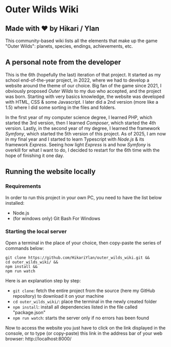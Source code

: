 # Outer Wilds Wiki
## Made with ❤️ by Hikari / Ylan

This community-based wiki lists all the elements that make up the 
game "Outer Wilds": 
planets, species, endings, achievements, etc.

## A personal note from the developer
This is the 6th (hopefully the last) iteration of that project.
It started as my school end-of-the-year project, in 2022, where we had to develop a website around the theme of our choice. 
Big fan of the game since 2021, I obviously proposed *Outer Wilds* to my duo who accepted, and the project was born.
Starting with very basics knowledge, the website was developed with HTML, CSS & some Javascript. 
I later did a 2nd version (more like a 1.5) where I did some sorting in the files and folders.

In the first year of my computer science degree, I learned PHP, which started the 3rd version, then I learned *Composer*, which started the 4th version.
Lastly, in the second year of my degree, I learned the framework *Symfony*, which started the 5th version of this project.
As of 2025, I am now in my final year and I started to learn Typescript with *Node.js* & its framework *Express*.
Seeing how light *Express* is and how *Symfony* is overkill for what I want to do, I decided to restart for the 6th time with the hope of finishing it one day.

## Running the website locally

### Requirements

In order to run this project in your own PC, you need to have the list below installed:

- Node.js
- (for windows only) Git Bash For Windows

### Starting the local server

Open a terminal in the place of your choice, then copy-paste the series of commands below:
```shell
git clone https://github.com/HikariYlan/outer_wilds_wiki.git &&
cd outer_wilds_wiki/ &&
npm install &&
npm run watch
```

Here is an explanation step by step:

- `git clone`: fetch the entire project from the source (here my GitHub repository) to download it on your machine
- `cd outer_wilds_wiki/`: place the terminal in the newly created folder
- `npm install`: install all dependencies listed in the file called "package.json"
- `npm run watch`: starts the server only if no errors has been found

Now to access the website you just have to click on the link displayed in the console, 
or to type (or copy-paste) this link in the address bar of your web browser: http://localhost:8000/
